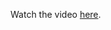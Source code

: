 
Watch the video [here](https://drive.google.com/file/d/10VupYhit_ip5hf3acne987sgDWkuWxbu/view?usp=sharing).